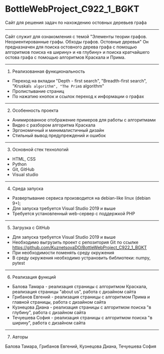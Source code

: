 # BottleWebProject_C922_1_BGKT
Сайт для решения задач по нахождению остовных деревьев графа
- - - - - - - - - - - - - - - - - - - - - - - - - - - - - - - - - - - - - - - - - - - - - - - - - - - - - - - - - - - -
Сайт служит для ознакомления с темой "Элементы теории графов. Неориентированные графы. Обходы графов. Остовные деревья"
Он предназначен для поиска остовного дерева графа с помощью алгоритмов поиска «в ширину» и «в глубину»
и поиска кратчайшего остова графа с помощью алгоритмов Краскала и Прима.
- - - - - - - - - - - - - - - - - - - - - - - - - - - - - - - - - - - - - - - - - - - - - - - - - - - - - - - - - - - -

1. Реализованная функциональность

* Переход на вкладки "Depth - first search", "Breadth-first search", "Kruskal`s algorithm", "The Prim`s algorithm"
* Пролистывание страниц
* По нажатию кнопок и ссылок переход к информации о графах


- - - - - - - - - - - - - - - - - - - - - - - - - - - - - - - - - - - - - - - - - - - - - - - - - - - - - - - - - - - -
2. Особенность проекта

* Анимированное отображение примеров для работы с алгоритмами
* Видео с разбором алгоритма Краскала
* Эргономичный и минималистичный дизайн 
* Стильный вывод предупреждений и ошибок



- - - - - - - - - - - - - - - - - - - - - - - - - - - - - - - - - - - - - - - - - - - - - - - - - - - - - - - - - - - -
3. Основной стек технологий

* HTML, CSS
* Python
* Git, GitHub
* Visual studio


- - - - - - - - - - - - - - - - - - - - - - - - - - - - - - - - - - - - - - - - - - - - - - - - - - - - - - - - - - - -
4. Среда запуска

* Развертывание сервиса производится на debian-like linux (debian 9+);
* Для запуска требуется Visual Studio 2019 и выше
* Требуется установленный web-сервер с поддержкой PHP


- - - - - - - - - - - - - - - - - - - - - - - - - - - - - - - - - - - - - - - - - - - - - - - - - - - - - - - - - - - -
5. Загрузка с GitHub

* Для запуска требуется Visual Studio 2019 и выше
* Необходимо выгрузить проект с репозитория Git по ссылке https://github.com/KuznetsovaDO/BottleWebProject_C922_1_BGKT
* При необходимости поменять среду окружения 
* В среду окружения необходимо устрановить библиотеки: numpy, pytest


- - - - - - - - - - - - - - - - - - - - - - - - - - - - - - - - - - - - - - - - - - - - - - - - - - - - - - - - - - - -
6. Реализация функций

* Балова Тамара - реализация страницы с алгоритмом Краскала, реализация страницы "about us", работа с дизайном сайта
* Грибанов Евгений - реализация страницы с алгоритмом Прима и главной страницы, работа с дизайном сайта
* Кузнецова Диана - реализация страницы с алгоритмом поиска "в глубину", работа с дизайном сайта
* Течуешева София - реализация страницы с алгоритмом поиска "в ширину", работа с дизайном сайта


- - - - - - - - - - - - - - - - - - - - - - - - - - - - - - - - - - - - - - - - - - - - - - - - - - - - - - - - - - - - -
7. Авторы

Балова Тамара, Грибанов Евгений, Кузнецова Диана, Течуешева София
